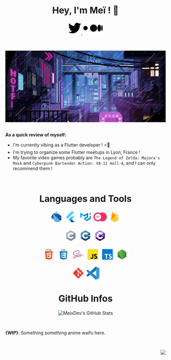 <h1 align="center">Hey, I'm Meï ! 🦾</h1>

<p align="center">
<a href="https://twitter.com/meixdev" target="_blank"><picture>
    <source media="(prefers-color-scheme: dark)" srcset="https://raw.githubusercontent.com/MeixDev/MeixDev/master/assets/pngs/twitter-dark.png">
    <source media="(prefers-color-scheme: light)" srcset="https://raw.githubusercontent.com/MeixDev/MeixDev/master/assets/pngs/twitter.png">
    <img alt="Twitter" src="https://raw.githubusercontent.com/MeixDev/MeixDev/master/assets/pngs/twitter.png" width=40 height=40>
</picture></a>
<picture>
    <source media="(prefers-color-scheme: dark)" srcset="https://raw.githubusercontent.com/MeixDev/MeixDev/master/assets/pngs/dot-dark.png">
    <source media="(prefers-color-scheme: light)" srcset="https://raw.githubusercontent.com/MeixDev/MeixDev/master/assets/pngs/dot.png">
    <img alt="Dot" src="https://raw.githubusercontent.com/MeixDev/MeixDev/master/assets/pngs/dot.png" width=20 height=40>
</picture>
<a href="https://medium.com/@meixdev" target="_blank"><picture>
    <source media="(prefers-color-scheme: dark)" srcset="https://raw.githubusercontent.com/MeixDev/MeixDev/master/assets/pngs/medium-dark.png">
    <source media="(prefers-color-scheme: light)" srcset="https://raw.githubusercontent.com/MeixDev/MeixDev/master/assets/pngs/medium.png">
    <img alt="Medium" src="https://raw.githubusercontent.com/MeixDev/MeixDev/master/assets/pngs/medium.png" width=40 height=40>
</picture></a>
</p>

<br>
<br>

<img align="center" alt="Cyberpunkish Pixel Art City" src="https://raw.githubusercontent.com/MeixDev/MeixDev/master/assets/cyberpunk.gif">

<br>
<br>

**As a quick review of myself:**

- I'm currently vibing as a Flutter developer ! ⚡💙
- I'm trying to organize some Flutter meetups in Lyon, France !
- My favorite video games probably are `The Legend of Zelda: Majora's Mask` and `Cyberpunk Bartender Action: VA-11 Hall-A`, and I can only recommend them !

<br>

<h1 align="center">Languages and Tools</h1>

<p align="center">
<a href="https://dart.dev/" target="_blank"><img title="Dart" alt="Dart" height="42px" src="https://raw.githubusercontent.com/MeixDev/MeixDev/master/language_and_tools/square/dart/dart.svg"></a>
<a href="https://flutter.dev/" target="_blank"><img title="Flutter" alt="Flutter" height="42px" src="https://raw.githubusercontent.com/MeixDev/MeixDev/master/language_and_tools/square/flutter/flutter.svg"></a>
<a href="https://docs.flutter.dev/development/ui/widgets/material" target="_blank"><img title="Flutter Material widgets" alt="Flutter Material widgets" height="42px" src="https://raw.githubusercontent.com/MeixDev/MeixDev/master/language_and_tools/square/material-ui/material-ui.svg"></a>
<a href="https://appwrite.io/" target="_blank"><img title="Appwrite" alt="Appwrite" height="42px" src="https://raw.githubusercontent.com/MeixDev/MeixDev/master/language_and_tools/square/appwrite/appwrite.svg"></a>
<a href="https://firebase.google.com/" target="_blank"><img title="Firebase" alt="Firebase" height="42px" src="https://raw.githubusercontent.com/MeixDev/MeixDev/master/language_and_tools/square/firebase/firebase.svg"></a>
</p>

<p align="center">
<img title="C" alt="C" height="42px" src="https://raw.githubusercontent.com/MeixDev/MeixDev/master/language_and_tools/square/c/c.svg">
<img title="C++" alt="C++" height="42px" src="https://raw.githubusercontent.com/MeixDev/MeixDev/master/language_and_tools/square/c++/c++.svg">
<img title="C#" alt="C#" height="42px" src="https://raw.githubusercontent.com/MeixDev/MeixDev/master/language_and_tools/square/c%23/c%23.svg">
</p>

<p align="center">
<img title="HTML5" alt="HTML5" height="42px" src="https://raw.githubusercontent.com/MeixDev/MeixDev/master/language_and_tools/square/html/html.svg">
<img title="CSS" alt="CSS" height="42px" src="https://raw.githubusercontent.com/MeixDev/MeixDev/master/language_and_tools/square/css/css.svg">
<a href="https://sass-lang.com/" target="_blank"><img title="Sass" alt="Sass" height="42px" src="https://raw.githubusercontent.com/MeixDev/MeixDev/master/language_and_tools/square/sass/sass.svg"></a>
<img title="JavaScript" alt="JavaScript" height="42px" src="https://raw.githubusercontent.com/MeixDev/MeixDev/master/language_and_tools/square/javascript/javascript.svg">
<a href="https://www.typescriptlang.org/" target="_blank"><img title="TypeScript" alt="TypeScript" height="42px" src="https://raw.githubusercontent.com/MeixDev/MeixDev/master/language_and_tools/square/typescript/typescript.svg"></a>
<a href="https://nodejs.org/en/" target="_blank"><img title="NodeJS" alt="NodeJS" height="42px" src="https://raw.githubusercontent.com/MeixDev/MeixDev/master/language_and_tools/square/node/node.svg"></a>
</p>

<p align="center">
<a href="https://git-scm.com/" target="_blank"><img title="Git" alt="Git" height="42px" src="https://raw.githubusercontent.com/MeixDev/MeixDev/master/language_and_tools/square/git-scm/git-scm.svg"></a>
<a href="https://code.visualstudio.com/" target="_blank"><img title="VSCode" alt="VSCode" height="42px" src="https://raw.githubusercontent.com/MeixDev/MeixDev/master/language_and_tools/square/vscode/vscode.svg"></a>
</p>

<h1 align="center">GitHub Infos</h1>

<p align="center">
<img alt="MeixDev's GitHub Stats" align="center" src="https://github-readme-stats.vercel.app/api?username=meixdev&theme=synthwave&show_icons=true">
</p>

<br>

**{WIP}**: Something something anime waifu here.

<br>

<p align="right">
<a href="https://ko-fi.com/meixdev" target="_blank"><img src="https://raw.githubusercontent.com/onimur/.github/master/.resources/support-buy-coffee.png" height="48px"></a>
</p>
